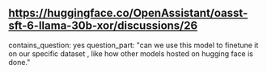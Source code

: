 ## https://huggingface.co/OpenAssistant/oasst-sft-6-llama-30b-xor/discussions/26

contains_question: yes
question_part: "can we use this model to finetune it on our specific dataset , like how other models hosted on hugging face is done."